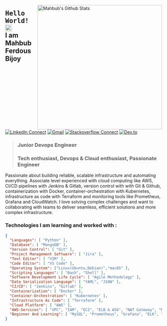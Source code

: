 [<img align="right" width="400" src="https://github-readme-stats.vercel.app/api?username=Mahbub-Ferdous&&show_icons=true&theme=tokyonight&count_private=true" alt="Mahbub's Github Stats"/>](https://github.com/Mahbub-Ferdous)



## <samp>Hello World!</samp> <img src="https://github.com/mupezzuol/mupezzuol/blob/master/assets/earth.gif" width="22px" height="22px"><br/> I am Mahbub Ferdous Bijoy

[![LinkedIn Connect](https://img.shields.io/badge/%20-Connect-black?color=222244&labelColor=000000&logo=linkedin&logoColor=f5f7fe)](https://www.linkedin.com/in/mahbub-ferdous-a57a62153/)
[![Gmail](https://img.shields.io/badge/%20-Send%20Mail-black?color=222244&labelColor=000000&logo=gmail&logoColor=f5f7fe)](mailto:mahbubferdous14@gmail.com?subject=From%20GitHub&&body=Hi,%20there.%20Found%20you%20on%20GitHub!%20Let's%20talk%20about...)
[![Stackoverflow Connect](https://img.shields.io/badge/%20-Connect-black?color=222244&labelColor=000000&logo=stackoverflow&logoColor=f5f7fe)](https://stackoverflow.com/users/16545822/mahbub-ferdous-bijoy/)
[![Dev.to](https://img.shields.io/badge/%20-Connect-black?color=222244&labelColor=000000&logo=dev.to&logoColor=f5f7fe)](https://dev.to/mahhbubferdous/)

> ### Junior Devops Engineer <br />
> ### Tech enthusiast, Devops & Cloud enthusiast, Passionate Engineer

Passionate about building reliable, scalable infrastructure and automating everything. Associate level experienced with cloud computing like AWS, CI/CD pipelines with Jenkins & Gitlab, version control with with Git & Github, containerization with Docker, container-orchestration with Kubernetes, infrastructure as code with Terraform and monitoring tools like Prometheus, Grafana and CloudWatch. I love solving complex challenges and want to collaborating with teams to deliver seamless, efficient solutions and more complex infrastructure. 


### Technologies I am learning and worked with :


```json
{
  "Languages": [ "Python" ],
  "Database": [ "MongoDB" ],
  "Version Control": [ "Git" ],
  "Project Management Software": [ "Jira" ],
  "Text Editor": [ "VIM" ],
  "Code Editor": [ "VS Code" ],
  "Operating System": ["Linux(Ubuntu,Debian)","macOS" ],
  "Scripting Languages": [ "Bash", "Shell" ],
  "Software Development Life Cycle": [ "Agile Methodology" ],
  "Data Serialization Language": [ "YAML", "JSON" ],
  "CI/CD": [ "Jenkins", "Gitlab" ],
  "Containerization": [ "Docker" ],
  "Container-Orchestration": [ "Kubernetes" ],
  "Infrastructure As Code": [ "Terraform" ],
  "Cloud Platform": [ "AWS" ],
  "AWS-Services": [ "VPC", "IAM", "EC2", "ELB & ASG", "NAT Gateway", "NACL & Security Groups", "S3", "RDS", "DynamoDB", "Route53", "AWS-Lambda", "CloudWatch"],
  "Beginner And Learning": [ "MySQL", "Prometheus", "Grafana", "ELK", "microservices", "RabbitMQ", "Redis", "SonarQube", "Nexus", "Trivy"]
}
```
